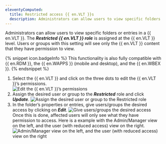 ```yaml
---
eleventyComputed:
  title: Restricted access {{ en.VLT }}s
  description: Administrators can allow users to view specific folders or entries in a {{ en.VLT }}. The Restricted {{ en.VLT }} role is assigned at the {{ en.VLT }} level. Users or groups with this setting will see only the {{ en.VLT }} content that they have permission to view.
---
```

Administrators can allow users to view specific folders or entries in a {{ en.VLT }}. The ***Restricted {{ en.VLT }} role*** is assigned at the {{ en.VLT }} level. Users or groups with this setting will see only the {{ en.VLT }} content that they have permission to view.

{% snippet icon.badgeInfo %}
This functionality is also fully compatible with {{ en.RDM }}, the {{ en.WAPPS }} (mobile and desktop), and the {{ en.WBEX }}.
{% endsnippet %}  

1. Select the {{ en.VLT }} and click on the three dots to edit the {{ en.VLT }}’s permissions.  
![Edit the {{ en.VLT }}’s permissions](https://webdevolutions.blob.core.windows.net/docs/en/hub/Hub6078.png)
1. Assign the desired user or group to the ***Restricted*** role and click ***Update***.
![Assign the desired user or group to the Restricted role](https://webdevolutions.blob.core.windows.net/docs/en/hub/Hub6079.png)  
1. In the folder’s properties or entries, give users/groups the desired access by clicking on ***Edit***.
![Give users/groups the desired access](https://webdevolutions.blob.core.windows.net/docs/en/hub/Hub6080.png)  
Once this is done, affected users will only see what they have permission to access. Here is a example with the Admin/Manager view on the left, and the user (with reduced access) view on the right.
![Admin/Manager view on the left, and the user (with reduced access) view on the right](https://webdevolutions.blob.core.windows.net/docs/en/hub/Hub6077.png)
